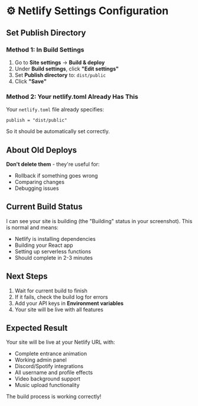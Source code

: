 # ⚙️ Netlify Settings Configuration

## Set Publish Directory

### Method 1: In Build Settings
1. Go to **Site settings** → **Build & deploy**
2. Under **Build settings**, click **"Edit settings"**
3. Set **Publish directory** to: `dist/public`
4. Click **"Save"**

### Method 2: Your netlify.toml Already Has This
Your `netlify.toml` file already specifies:
```
publish = "dist/public"
```
So it should be automatically set correctly.

## About Old Deploys
**Don't delete them** - they're useful for:
- Rollback if something goes wrong
- Comparing changes
- Debugging issues

## Current Build Status
I can see your site is building (the "Building" status in your screenshot). This is normal and means:
- Netlify is installing dependencies
- Building your React app
- Setting up serverless functions
- Should complete in 2-3 minutes

## Next Steps
1. Wait for current build to finish
2. If it fails, check the build log for errors
3. Add your API keys in **Environment variables**
4. Your site will be live with all features

## Expected Result
Your site will be live at your Netlify URL with:
- Complete entrance animation
- Working admin panel
- Discord/Spotify integrations
- All username and profile effects
- Video background support
- Music upload functionality

The build process is working correctly!